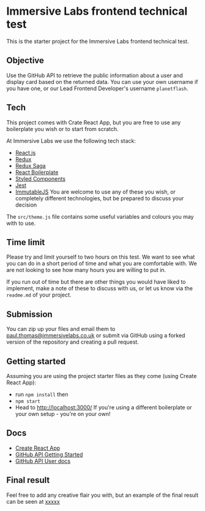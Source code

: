 # Immersive Labs frontend technical test

This is the starter project for the Immersive Labs frontend technical test.

## Objective
Use the GitHub API to retrieve the public information about a user and display card based on the returned data. You can use your own username if you have one, or our Lead Frontend Developer's username `planetflash`.

## Tech
This project comes with Crate React App, but you are free to use any boilerplate you wish or to start from scratch.

At Immersive Labs we use the following tech stack:
- [React.js](https://facebook.github.io/react/)
- [Redux](http://redux.js.org/)
- [Redux Saga](https://redux-saga.js.org/)
- [React Boilerplate](https://github.com/react-boilerplate/react-boilerplate)
- [Styled Components](https://github.com/styled-components/styled-components)
- [Jest](https://facebook.github.io/jest/)
- [ImmutableJS](https://facebook.github.io/immutable-js/)
You are welcome to use any of these you wish, or completely different technologies, but be prepared to discuss your decision

The `src/theme.js` file contains some useful variables and colours you may with to use.

## Time limit
Please try and limit yourself to two hours on this test. We want to see what you can do in a short period of time and what you are comfortable with. We are not looking to see how many hours you are willing to put in.

If you run out of time but there are other things you would have liked to implement, make a note of these to discuss with us, or let us know via the `readme.md` of your project.

## Submission
You can zip up your files and email them to [paul.thomas@immersivelabs.co.uk](mailto:paul.thomas@immersivelabs.co.uk) or submit via GitHub using a forked version of the repository and creating a pull request.

## Getting started
Assuming you are using the project starter files as they come (using Create React App):
- run `npm install` then
- `npm start`
- Head to [http://localhost:3000/](http://localhost:3000/)
If you're using a different boilerplate or your own setup - you're on your own!

## Docs
- [Create React App](https://github.com/facebook/create-react-app)
- [GitHub API Getting Started](https://developer.github.com/v3/guides/getting-started/)
- [GitHub API User docs](https://developer.github.com/v3/users/)

## Final result
Feel free to add any creative flair you with, but an example of the final result can be seen at [xxxxx]()

